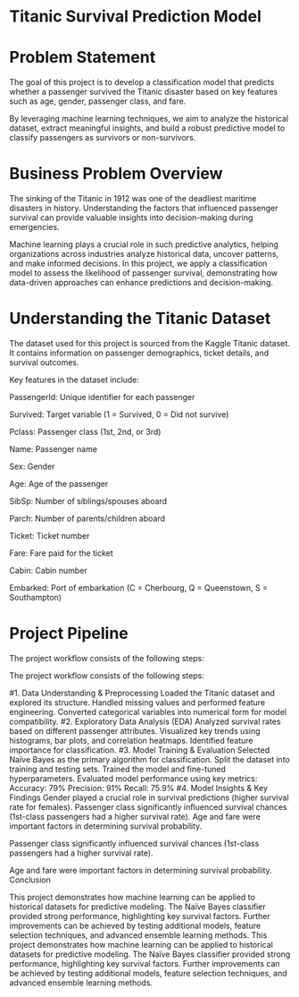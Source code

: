 # Titanic Survival Prediction Model
# Problem Statement
The goal of this project is to develop a classification model that predicts whether a passenger survived the Titanic disaster based on key features such as age, gender, passenger class, and fare.

By leveraging machine learning techniques, we aim to analyze the historical dataset, extract meaningful insights, and build a robust predictive model to classify passengers as survivors or non-survivors.

# Business Problem Overview
The sinking of the Titanic in 1912 was one of the deadliest maritime disasters in history. Understanding the factors that influenced passenger survival can provide valuable insights into decision-making during emergencies.

Machine learning plays a crucial role in such predictive analytics, helping organizations across industries analyze historical data, uncover patterns, and make informed decisions. In this project, we apply a classification model to assess the likelihood of passenger survival, demonstrating how data-driven approaches can enhance predictions and decision-making.

# Understanding the Titanic Dataset
The dataset used for this project is sourced from the Kaggle Titanic dataset. It contains information on passenger demographics, ticket details, and survival outcomes.

Key features in the dataset include:

PassengerId: Unique identifier for each passenger

Survived: Target variable (1 = Survived, 0 = Did not survive)

Pclass: Passenger class (1st, 2nd, or 3rd)

Name: Passenger name

Sex: Gender

Age: Age of the passenger

SibSp: Number of siblings/spouses aboard

Parch: Number of parents/children aboard

Ticket: Ticket number

Fare: Fare paid for the ticket

Cabin: Cabin number

Embarked: Port of embarkation (C = Cherbourg, Q = Queenstown, S = Southampton)

# Project Pipeline
The project workflow consists of the following steps:

The project workflow consists of the following steps:

#1. Data Understanding & Preprocessing
Loaded the Titanic dataset and explored its structure.
Handled missing values and performed feature engineering.
Converted categorical variables into numerical form for model compatibility.
#2. Exploratory Data Analysis (EDA)
Analyzed survival rates based on different passenger attributes.
Visualized key trends using histograms, bar plots, and correlation heatmaps.
Identified feature importance for classification.
#3. Model Training & Evaluation
Selected Naïve Bayes as the primary algorithm for classification.
Split the dataset into training and testing sets.
Trained the model and fine-tuned hyperparameters.
Evaluated model performance using key metrics:
Accuracy: 79%
Precision: 91%
Recall: 75.9%
#4. Model Insights & Key Findings
Gender played a crucial role in survival predictions (higher survival rate for females).
Passenger class significantly influenced survival chances (1st-class passengers had a higher survival rate).
Age and fare were important factors in determining survival probability.

Passenger class significantly influenced survival chances (1st-class passengers had a higher survival rate).

Age and fare were important factors in determining survival probability.
Conclusion


This project demonstrates how machine learning can be applied to historical datasets for predictive modeling. The Naïve Bayes classifier provided strong performance, highlighting key survival factors. Further improvements can be achieved by testing additional models, feature selection techniques, and advanced ensemble learning methods.
This project demonstrates how machine learning can be applied to historical datasets for predictive modeling. The Naïve Bayes classifier provided strong performance, highlighting key survival factors. Further improvements can be achieved by testing additional models, feature selection techniques, and advanced ensemble learning methods.
